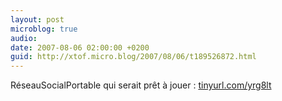 ```yaml
---
layout: post
microblog: true
audio: 
date: 2007-08-06 02:00:00 +0200
guid: http://xtof.micro.blog/2007/08/06/t189526872.html
---
```

RéseauSocialPortable qui serait prêt à jouer : [tinyurl.com/yrg8lt](http://tinyurl.com/yrg8lt)
